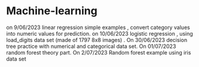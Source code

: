 # Machine-learning
on 9/06/2023 linear regression simple examples , convert category values into numeric values for prediction.
on 10/06/2023 logistic regression , using load_digits data set (made of 1797 8x8 images) .
On 30/06/2023 decision tree practice with numerical and categorical data set.
On 01/07/2023 random forest theory part.
On 2/07/2023 Random forest example using iris data set

